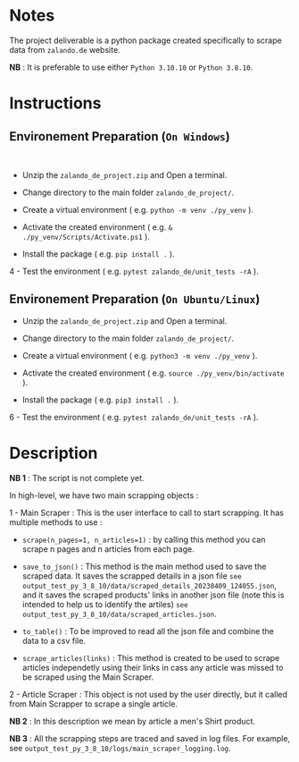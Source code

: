 # Notes

The project deliverable is a python package created specifically to scrape data from `zalando.de` website.

__NB__ : It is preferable to use either `Python 3.10.10` or `Python 3.8.10`.

# Instructions

## Environement Preparation (`On Windows`)

<br>

- Unzip the `zalando_de_project.zip` and Open a terminal.

- Change directory to the main folder `zalando_de_project/`.

- Create a virtual environment ( e.g. `python -m venv ./py_venv` ).

- Activate the created environment ( e.g. `& ./py_venv/Scripts/Activate.ps1` ).

- Install the package ( e.g. `pip install .` ). 

4 - Test the environment ( e.g. `pytest zalando_de/unit_tests -rA` ).

## Environement Preparation (`On Ubuntu/Linux`)

- Unzip the `zalando_de_project.zip` and Open a terminal.

- Change directory to the main folder `zalando_de_project/`.

- Create a virtual environment ( e.g. `python3 -m venv ./py_venv` ).

- Activate the created environment ( e.g. `source ./py_venv/bin/activate` ).

- Install the package ( e.g. `pip3 install .` ).

6 - Test the environment ( e.g. `pytest zalando_de/unit_tests -rA` ). 

# Description

__NB 1__ : The script is not complete yet.

In high-level, we have two main scrapping objects :

1 - Main Scraper : This is the user interface to call to start scrapping.
It has multiple methods to use :

- `scrape(n_pages=1, n_articles=1)` : by calling this method you can scrape n pages and n articles from each page.
- `save_to_json()` : This method is the main method used to save the scraped data. It saves the scrapped details in a json file `see output_test_py_3_8_10/data/scraped_details_20230409_124055.json`, and it saves the scraped products' links in another json file (note this is intended to help us to identify the artiles) `see output_test_py_3_8_10/data/scraped_articles.json`.
- `to_table()` : To be improved to read all the json file and combine the data to a csv file.

- `scrape_articles(links)` : This method is created to be used to scrape articles independetly using their links in cass any article was missed to be scraped using the Main Scraper.

2 - Article Scraper : This object is not used by the user directly, but it called from Main Scrapper to scrape a single article.

__NB 2__ : In this description we mean by article a men's Shirt product.

__NB 3__ : All the scrapping steps are traced and saved in log files. For example, see `output_test_py_3_8_10/logs/main_scraper_logging.log`.


